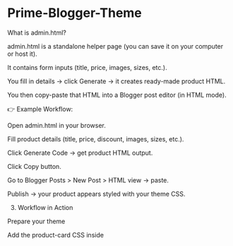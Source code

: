 # Prime-Blogger-Theme
What is admin.html?

admin.html is a standalone helper page (you can save it on your computer or host it).

It contains form inputs (title, price, images, sizes, etc.).

You fill in details → click Generate → it creates ready-made product HTML.

You then copy-paste that HTML into a Blogger post editor (in HTML mode).

👉 Example Workflow:

Open admin.html in your browser.

Fill product details (title, price, discount, images, sizes, etc.).

Click Generate Code → get product HTML output.

Click Copy button.

Go to Blogger Posts > New Post > HTML view → paste.

Publish → your product appears styled with your theme CSS.

3. Workflow in Action

Prepare your theme

Add the product-card CSS inside <style> in theme.xml.

Add <script> for thumbnails, quantity buttons, etc.

Create a product using admin.html

Enter details:

Title: "Cool T-Shirt"

Price: $19.99

Discount: $29.99

Images: enter URLs from Pixabay/your uploads.

Sizes: S, M, L, XL.

Quantity: enabled.

Tag: "New".

Click Generate → copy code.

Post in Blogger

Go to Blogger New Post > HTML editor.

Paste product HTML.

Publish → it will automatically look like a styled product page.

4. Suggested Improvements

Here are some more advanced ideas:

✅ Add Lightbox / Fullscreen Image View

Clicking main image opens it in a popup viewer (like Amazon/Flipkart).

✅ Global CSS in Theme

Instead of pasting CSS in each post → put your CSS in theme.xml.

Then all products share the same style.

✅ Reusable Shortcodes

Create custom Blogger shortcodes like <product-card>...</product-card>.

Easier to reuse across posts.

✅ Cart System (optional, advanced)

Use Google Sheets + Script or a small JS cart system to allow Add to Cart.

Or integrate with PayPal / Stripe links inside Buy Now button.

✅ Filters / Categories

Add labels (like Men, Women, Shoes, etc.) → Blogger automatically creates filter pages.

5. Summary

theme.xml → controls the look (CSS + HTML structure).

admin.html → helps you generate product code quickly.

workflow → Fill form → Generate → Copy → Paste in Blogger → Publish.

next steps → Lightbox, Cart, Filters, Global CSS in theme.
